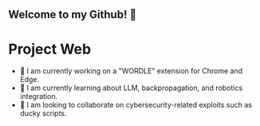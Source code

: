 ## Welcome to my Github! 👋




# Project Web
- 🔭 I am currently working on a "WORDLE" extension for Chrome and Edge.
- 🌱 I am currently learning about LLM, backpropagation, and robotics integration.
- 👯 I am looking to collaborate on cybersecurity-related exploits such as ducky scripts.


<!--
**CryptoCow0/CryptoCow0** is a ✨ _special_ ✨ repository because its `README.md` (this file) appears on your GitHub profile.

Here are some ideas to get you started:

- 🔭 I’m currently working on ...
- 🌱 I’m currently learning ...
- 👯 I’m looking to collaborate on ...
- 🤔 I’m looking for help with ...
- 💬 Ask me about ...
- 📫 How to reach me: ...
- 😄 Pronouns: ...
- ⚡ Fun fact: ...
-->
